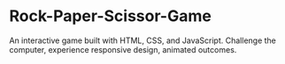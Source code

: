 # Rock-Paper-Scissor-Game
  An interactive game built with HTML, CSS, and JavaScript. Challenge the computer, experience responsive design, animated outcomes.
